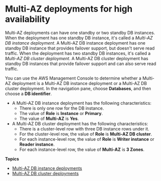 # Multi\-AZ deployments for high availability<a name="Concepts.MultiAZ"></a>

Multi\-AZ deployments can have one standby or two standby DB instances\. When the deployment has one standby DB instance, it's called a *Multi\-AZ DB instance deployment*\. A Multi\-AZ DB instance deployment has one standby DB instance that provides failover support, but doesn't serve read traffic\. When the deployment has two standby DB instances, it's called a *Multi\-AZ DB cluster deployment*\. A Multi\-AZ DB cluster deployment has standby DB instances that provide failover support and can also serve read traffic\.

You can use the AWS Management Console to determine whether a Multi\-AZ deployment is a Multi\-AZ DB instance deployment or a Multi\-AZ DB cluster deployment\. In the navigation pane, choose **Databases**, and then choose a **DB identifier**\.
+ A Multi\-AZ DB instance deployment has the following characteristics:
  + There is only one row for the DB instance\.
  + The value of **Role** is **Instance** or **Primary**\.
  + The value of **Multi\-AZ** is **Yes**\.
+ A Multi\-AZ DB cluster deployment has the following characteristics:
  + There is a cluster\-level row with three DB instance rows under it\.
  + For the cluster\-level row, the value of **Role** is **Multi\-AZ DB cluster**\.
  + For each instance\-level row, the value of **Role** is **Writer instance** or **Reader instance**\.
  + For each instance\-level row, the value of **Multi\-AZ** is **3 Zones**\.

**Topics**
+ [Multi\-AZ DB instance deployments](Concepts.MultiAZSingleStandby.md)
+ [Multi\-AZ DB cluster deployments](multi-az-db-clusters-concepts.md)